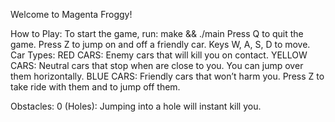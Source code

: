 Welcome to Magenta Froggy!

How to Play:
To start the game, run: make && ./main
Press Q to quit the game.
Press Z to jump on and off a friendly car.
Keys W, A, S, D to move.
Car Types:
RED CARS: Enemy cars that will kill you on contact.
YELLOW CARS: Neutral cars that stop when are close to you. You can jump over them horizontally.
BLUE CARS: Friendly cars that won’t harm you. Press Z to take ride with them and to jump off them.

Obstacles:
0 (Holes): Jumping into a hole will instant kill you.
